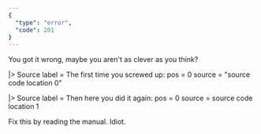 ```yaml
---
{
  "type": "error",
  "code": 201
}
---
```

You got it wrong, maybe you aren't as clever as you think?

|> Source
    label = The first time you screwed up:
    pos = 0
    source = "source code location 0"

|> Source
    label = Then here you did it again:
    pos = 0
    source = source code location 1

Fix this by reading the manual. Idiot.
